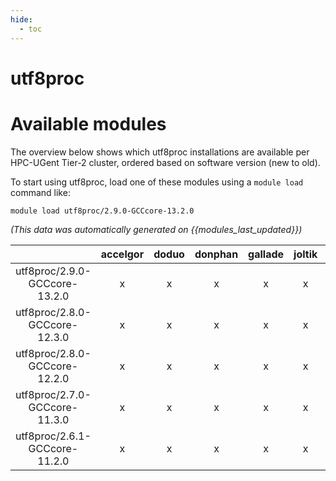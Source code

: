 ```yaml
---
hide:
  - toc
---
```


utf8proc
========

# Available modules


The overview below shows which utf8proc installations are available per HPC-UGent Tier-2 cluster, ordered based on software version (new to old).

To start using utf8proc, load one of these modules using a `module load` command like:

```shell
module load utf8proc/2.9.0-GCCcore-13.2.0
```

*(This data was automatically generated on {{modules_last_updated}})*  

| |accelgor|doduo|donphan|gallade|joltik|shinx|skitty|
| :---: | :---: | :---: | :---: | :---: | :---: | :---: | :---: |
|utf8proc/2.9.0-GCCcore-13.2.0|x|x|x|x|x|x|x|
|utf8proc/2.8.0-GCCcore-12.3.0|x|x|x|x|x|x|x|
|utf8proc/2.8.0-GCCcore-12.2.0|x|x|x|x|x|-|-|
|utf8proc/2.7.0-GCCcore-11.3.0|x|x|x|x|x|-|-|
|utf8proc/2.6.1-GCCcore-11.2.0|x|x|x|x|x|-|-|

